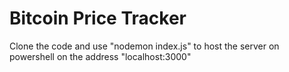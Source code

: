 # Bitcoin Price Tracker
Clone the code and use "nodemon index.js" to host the server on powershell on the address "localhost:3000"

